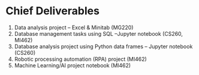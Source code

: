 # Chief Deliverables

1. Data analysis project – Excel & Minitab (MG220)
2. Database management tasks using SQL –Jupyter notebook (CS260, MI462)
3. Database analysis project using Python data frames – Jupyter notebook (CS260)
4. Robotic processing automation (RPA) project (MI462)
5. Machine Learning/AI project notebook (MI462)

